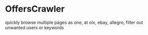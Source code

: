 OffersCrawler
=============

quickly browse multiple pages as one, at olx, ebay, allegro, filter out unwanted users or keywords

